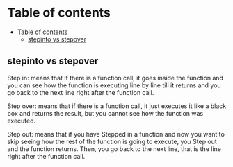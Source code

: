 # Table of contents

- [Table of contents](#table-of-contents)
  - [stepinto vs stepover](#stepinto-vs-stepover)

## stepinto vs stepover

Step in: means that if there is a function call, it goes inside the function and you can see how the function is executing line by line till it returns and you go back to the next line right after the function call.

Step over: means that if there is a function call, it just executes it like a black box and returns the result, but you cannot see how the function was executed.

Step out: means that if you have Stepped in a function and now you want to skip seeing how the rest of the function is going to execute, you Step out and the function returns. Then, you go back to the next line, that is the line right after the function call.
